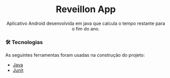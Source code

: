 <h1 align="center">Reveillon App</h1>
<p align="center">Aplicativo Android desenvolvida em java que calcula o tempo restante para o fim do ano.</p>

### 🛠 Tecnologias

As seguintes ferramentas foram usadas na construção do projeto:

- [Java](https://www.java.com/pt-BR/)
- [Junit](https://junit.org/junit5/)

